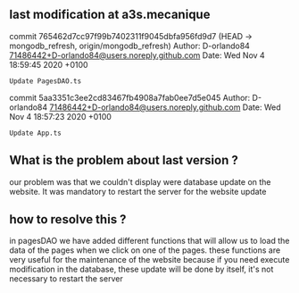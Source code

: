 ## last modification at a3s.mecanique
commit 765462d7cc97f99b7402311f9045dbfa956fd9d7 (HEAD -> mongodb_refresh, origin/mongodb_refresh)
Author: D-orlando84 <71486442+D-orlando84@users.noreply.github.com>
Date:   Wed Nov 4 18:59:45 2020 +0100

    Update PagesDAO.ts

commit 5aa3351c3ee2cd83467fb4908a7fab0ee7d5e045
Author: D-orlando84 <71486442+D-orlando84@users.noreply.github.com>
Date:   Wed Nov 4 18:57:23 2020 +0100

    Update App.ts

## What is the problem about last version ?
our problem was that we couldn't display were database update on the website. It was mandatory to restart the server for the website update

## how to resolve this ?
in pagesDAO we have added different functions that will allow us to load the data of the pages when we click on one of the pages.
    these functions are very useful for the maintenance of the website because if you need execute modification in the database, these update will be done by itself, it's not       necessary to restart the server   
